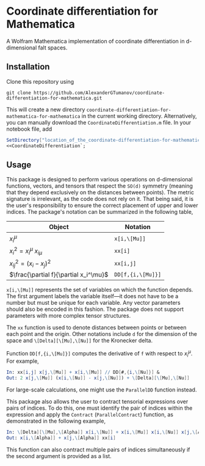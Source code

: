# Coordinate differentiation for Mathematica
A Wolfram Mathematica implementation of coordinate differentiation in d-dimensional falt spaces. 
## Installation
Clone this repository using
```console
git clone https://github.com/AlexanderGTumanov/coordinate-differentiation-for-mathematica.git
```
This will create a new directory ``coordinate-differentiation-for-mathematica-for-mathematica`` in the current working directory. Alternatively, you can manually download the ``CoordinateDifferentiation.m`` file. In your notebook file, add
```mathematica
SetDirectory["location_of_the_coordinate-differentiation-for-mathematica_folder"];
<<CoordinateDifferentiation`;
```
## Usage
This package is designed to perform various operations on d-dimensional functions, vectors, and tensors that respect the ``SO(d)`` symmetry (meaning that they depend exclusively on the distances between points). The metric signature is irrelevant, as the code does not rely on it. That being said, it is the user's responsibility to ensure the correct placement of upper and lower indices. The package's notation can be summarized in the following table,

| Object                                | Notation            |
| --------                              | -------             |
| $x^\mu_i$                             | ``x[i,\[Mu]]``      |
| $x_i^2 = x_i^\mu\ x_{i\mu}$           | ``xx[i]``           |
| $x_{ij}^2 = \left(x_i-x_j\right)^2$   | ``xx[i,j]``         |
| $\frac{\partial f}{\partial x_i^\mu}$ | ``DD[f,{i,\[Mu]}]`` |

``x[i,\[Mu]]`` represents the set of variables on which the function depends. The first argument labels the variable itself—it does not have to be a number but must be unique for each variable. Any vector parameters should also be encoded in this fashion. The package does not support parameters with more complex tensor structures.

The ``xx`` function is used to denote distances between points or between each point and the origin. Other notations include ``d`` for the dimension of the space and ``\[Delta][\[Mu],\[Nu]]`` for the Kronecker delta.

Function ``DD[f,{i,\[Mu]}]`` computes the derivative of ``f`` with respect to $x^\mu_i$. For example,

```mathematica
In: xx[i,j] x[j,\[Mu]] + x[i,\[Mu]] // DD[#,{i,\[Nu]}] &
Out: 2 x[j,\[Mu]] (x[i,\[Nu]] - x[j,\[Nu]]) + \[Delta][\[Mu],\[Nu]]
```

For large-scale calculations, one might use the ``ParallelDD`` function instead.

This package also allows the user to contract tensorial expressions over pairs of indices. To do this, one must identify the pair of indices within the expression and apply the ``Contract`` (``ParallelContract``) function, as demonstrated in the following example,

```mathematica
In: \[Delta][\[Mu],\[Alpha]] x[i,\[Nu]] + x[i,\[Mu]] x[i,\[Nu]] x[j,\[Alpha]] /. \[Nu] -> \[Mu] // Contract[#,\[Mu]] &
Out: x[i,\[Alpha]] + x[j,\[Alpha]] xx[i]
```

This function can also contract multiple pairs of indices simultaneously if the second argument is provided as a list.
